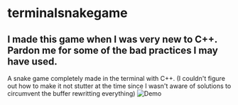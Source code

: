 # terminalsnakegame
## I made this game when I was very new to C++. Pardon me for some of the bad practices I may have used.

A snake game completely made in the terminal with C++. 
(I couldn't figure out how to make it not stutter at the time since I wasn't aware of solutions to circumvent the buffer rewritting everything)
![Demo](https://i.imgur.com/aMUBu68.gif)
